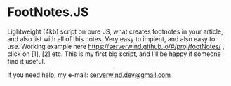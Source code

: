 # FootNotes.JS

Lightweight (4kb) script on pure JS, what creates footnotes in your article, and also list with all of this notes. Very easy to implent, and also easy to use. Working example here https://serverwind.github.io/#/proj/footNotes/ , click on [1], [2] etc. This is my first big script, and I'll be happy if someone find it useful.

If you need help, my e-mail: serverwind.dev@gmail.com
